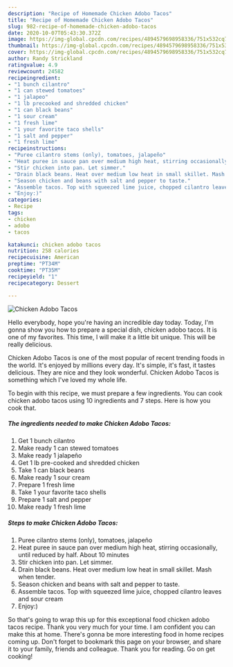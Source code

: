 ```yaml
---
description: "Recipe of Homemade Chicken Adobo Tacos"
title: "Recipe of Homemade Chicken Adobo Tacos"
slug: 982-recipe-of-homemade-chicken-adobo-tacos
date: 2020-10-07T05:43:30.372Z
image: https://img-global.cpcdn.com/recipes/4894579698958336/751x532cq70/chicken-adobo-tacos-recipe-main-photo.jpg
thumbnail: https://img-global.cpcdn.com/recipes/4894579698958336/751x532cq70/chicken-adobo-tacos-recipe-main-photo.jpg
cover: https://img-global.cpcdn.com/recipes/4894579698958336/751x532cq70/chicken-adobo-tacos-recipe-main-photo.jpg
author: Randy Strickland
ratingvalue: 4.9
reviewcount: 24582
recipeingredient:
- "1 bunch cilantro"
- "1 can stewed tomatoes"
- "1 jalapeo"
- "1 lb precooked and shredded chicken"
- "1 can black beans"
- "1 sour cream"
- "1 fresh lime"
- "1 your favorite taco shells"
- "1 salt and pepper"
- "1 fresh lime"
recipeinstructions:
- "Puree cilantro stems (only), tomatoes, jalapeño"
- "Heat puree in sauce pan over medium high heat, stirring occasionally, until reduced by half. About 10 minutes"
- "Stir chicken into pan. Let simmer."
- "Drain black beans. Heat over medium low heat in small skillet. Mash when tender."
- "Season chicken and beans with salt and pepper to taste."
- "Assemble tacos. Top with squeezed lime juice, chopped cilantro leaves and sour cream"
- "Enjoy:)"
categories:
- Recipe
tags:
- chicken
- adobo
- tacos

katakunci: chicken adobo tacos 
nutrition: 258 calories
recipecuisine: American
preptime: "PT34M"
cooktime: "PT35M"
recipeyield: "1"
recipecategory: Dessert

---
```



![Chicken Adobo Tacos](https://img-global.cpcdn.com/recipes/4894579698958336/751x532cq70/chicken-adobo-tacos-recipe-main-photo.jpg)

Hello everybody, hope you're having an incredible day today. Today, I'm gonna show you how to prepare a special dish, chicken adobo tacos. It is one of my favorites. This time, I will make it a little bit unique. This will be really delicious.

Chicken Adobo Tacos is one of the most popular of recent trending foods in the world. It's enjoyed by millions every day. It's simple, it's fast, it tastes delicious. They are nice and they look wonderful. Chicken Adobo Tacos is something which I've loved my whole life.




To begin with this recipe, we must prepare a few ingredients. You can cook chicken adobo tacos using 10 ingredients and 7 steps. Here is how you cook that.

<!--inarticleads1-->

##### The ingredients needed to make Chicken Adobo Tacos:

1. Get 1 bunch cilantro
1. Make ready 1 can stewed tomatoes
1. Make ready 1 jalapeño
1. Get 1 lb pre-cooked and shredded chicken
1. Take 1 can black beans
1. Make ready 1 sour cream
1. Prepare 1 fresh lime
1. Take 1 your favorite taco shells
1. Prepare 1 salt and pepper
1. Make ready 1 fresh lime




<!--inarticleads2-->

##### Steps to make Chicken Adobo Tacos:

1. Puree cilantro stems (only), tomatoes, jalapeño
1. Heat puree in sauce pan over medium high heat, stirring occasionally, until reduced by half. About 10 minutes
1. Stir chicken into pan. Let simmer.
1. Drain black beans. Heat over medium low heat in small skillet. Mash when tender.
1. Season chicken and beans with salt and pepper to taste.
1. Assemble tacos. Top with squeezed lime juice, chopped cilantro leaves and sour cream
1. Enjoy:)




So that's going to wrap this up for this exceptional food chicken adobo tacos recipe. Thank you very much for your time. I am confident you can make this at home. There's gonna be more interesting food in home recipes coming up. Don't forget to bookmark this page on your browser, and share it to your family, friends and colleague. Thank you for reading. Go on get cooking!
